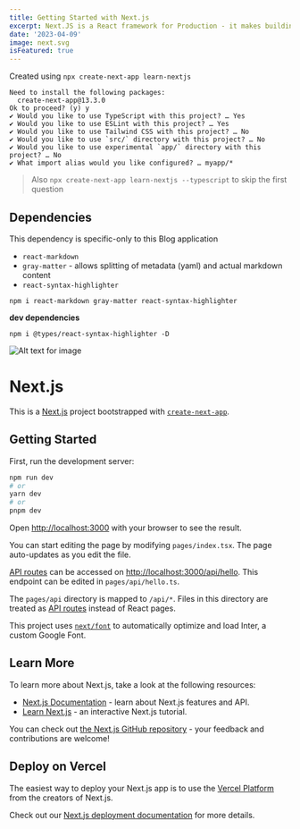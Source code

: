 ```yaml
---
title: Getting Started with Next.js
excerpt: Next.JS is a React framework for Production - it makes building fullstack React apps and sites a breeze and ships with built-in SSR
date: '2023-04-09'
image: next.svg
isFeatured: true
---
```


Created using `npx create-next-app learn-nextjs`

```
Need to install the following packages:
  create-next-app@13.3.0
Ok to proceed? (y) y
✔ Would you like to use TypeScript with this project? … Yes
✔ Would you like to use ESLint with this project? … Yes
✔ Would you like to use Tailwind CSS with this project? … No
✔ Would you like to use `src/` directory with this project? … No
✔ Would you like to use experimental `app/` directory with this project? … No
✔ What import alias would you like configured? … myapp/*
```

> Also `npx create-next-app learn-nextjs --typescript` to skip the first question

## Dependencies

This dependency is specific-only to this Blog application

- `react-markdown`
- `gray-matter` - allows splitting of metadata (yaml) and actual markdown content
- `react-syntax-highlighter`

```
npm i react-markdown gray-matter react-syntax-highlighter
```

**dev dependencies**

```
npm i @types/react-syntax-highlighter -D
```

![Alt text for image](next.svg)

# Next.js

This is a [Next.js](https://nextjs.org/) project bootstrapped with [`create-next-app`](https://github.com/vercel/next.js/tree/canary/packages/create-next-app).

## Getting Started

First, run the development server:

```bash
npm run dev
# or
yarn dev
# or
pnpm dev
```

Open [http://localhost:3000](http://localhost:3000) with your browser to see the result.

You can start editing the page by modifying `pages/index.tsx`. The page auto-updates as you edit the file.

[API routes](https://nextjs.org/docs/api-routes/introduction) can be accessed on [http://localhost:3000/api/hello](http://localhost:3000/api/hello). This endpoint can be edited in `pages/api/hello.ts`.

The `pages/api` directory is mapped to `/api/*`. Files in this directory are treated as [API routes](https://nextjs.org/docs/api-routes/introduction) instead of React pages.

This project uses [`next/font`](https://nextjs.org/docs/basic-features/font-optimization) to automatically optimize and load Inter, a custom Google Font.

## Learn More

To learn more about Next.js, take a look at the following resources:

- [Next.js Documentation](https://nextjs.org/docs) - learn about Next.js features and API.
- [Learn Next.js](https://nextjs.org/learn) - an interactive Next.js tutorial.

You can check out [the Next.js GitHub repository](https://github.com/vercel/next.js/) - your feedback and contributions are welcome!

## Deploy on Vercel

The easiest way to deploy your Next.js app is to use the [Vercel Platform](https://vercel.com/new?utm_medium=default-template&filter=next.js&utm_source=create-next-app&utm_campaign=create-next-app-readme) from the creators of Next.js.

Check out our [Next.js deployment documentation](https://nextjs.org/docs/deployment) for more details.
